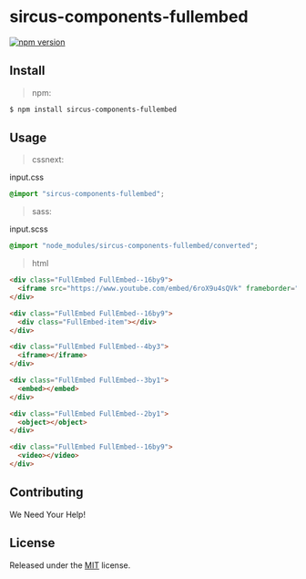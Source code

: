 # sircus-components-fullembed

[![npm version](https://img.shields.io/npm/v/sircus-components-fullembed.svg?style=flat)](https://www.npmjs.com/package/sircus-components-fullembed)

## Install

> npm:

```bash
$ npm install sircus-components-fullembed
```

## Usage

> cssnext:

input.css
```css
@import "sircus-components-fullembed";
```

> sass:

input.scss
```scss
@import "node_modules/sircus-components-fullembed/converted";
```


> html

```html
<div class="FullEmbed FullEmbed--16by9">
  <iframe src="https://www.youtube.com/embed/6roX9u4sQVk" frameborder="0" allowfullscreen></iframe>
</div>

<div class="FullEmbed FullEmbed--16by9">
  <div class="FullEmbed-item"></div>
</div>

<div class="FullEmbed FullEmbed--4by3">
  <iframe></iframe>
</div>

<div class="FullEmbed FullEmbed--3by1">
  <embed></embed>
</div>

<div class="FullEmbed FullEmbed--2by1">
  <object></object>
</div>

<div class="FullEmbed FullEmbed--16by9">
  <video></video>
</div>
```


## Contributing

We Need Your Help!


## License
Released under the [MIT](https://github.com/sircus/license/blob/master/LICENSE) license.
